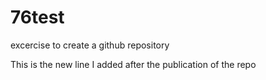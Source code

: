 # 76test
 excercise to create a github repository

This is the new line I added after the publication of the repo
